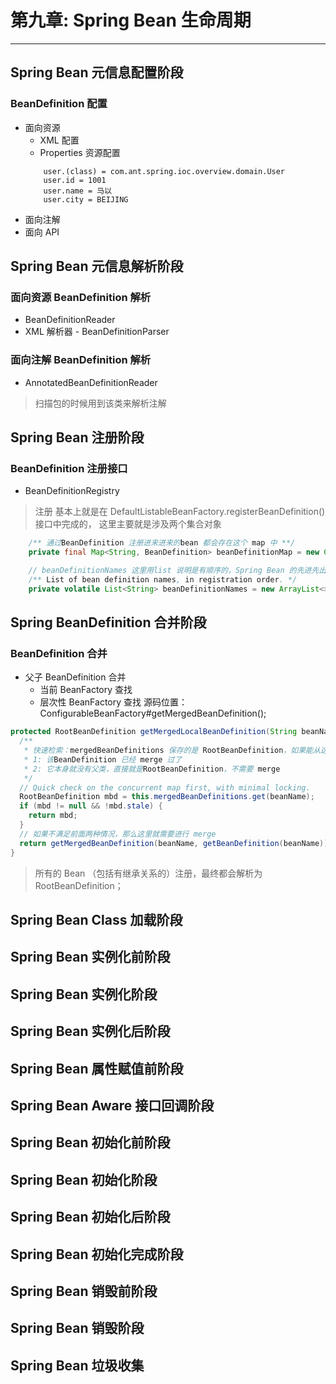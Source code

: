 # 第九章: Spring Bean 生命周期
--- 

## Spring Bean 元信息配置阶段
### BeanDefinition 配置
* 面向资源
    * XML 配置
    * Properties 资源配置
    ```properties
        user.(class) = com.ant.spring.ioc.overview.domain.User
        user.id = 1001
        user.name = 马以
        user.city = BEIJING
    ```
* 面向注解
* 面向 API

## Spring Bean 元信息解析阶段
### 面向资源 BeanDefinition 解析
* BeanDefinitionReader
* XML 解析器 - BeanDefinitionParser

### 面向注解 BeanDefinition 解析
* AnnotatedBeanDefinitionReader
> 扫描包的时候用到该类来解析注解

## Spring Bean 注册阶段
### BeanDefinition 注册接口
* BeanDefinitionRegistry
> 注册 基本上就是在 DefaultListableBeanFactory.registerBeanDefinition() 接口中完成的，
> 这里主要就是涉及两个集合对象
```java
    /** 通过BeanDefinition 注册进来进来的bean 都会存在这个 map 中 **/
    private final Map<String, BeanDefinition> beanDefinitionMap = new ConcurrentHashMap<>(256);

    // beanDefinitionNames 这里用list 说明是有顺序的，Spring Bean 的先进先出特性
    /** List of bean definition names, in registration order. */
    private volatile List<String> beanDefinitionNames = new ArrayList<>(256);
```
## Spring BeanDefinition 合并阶段
### BeanDefinition 合并
* 父子 BeanDefinition 合并
  * 当前 BeanFactory 查找
  * 层次性 BeanFactory 查找
源码位置：ConfigurableBeanFactory#getMergedBeanDefinition();
```java
protected RootBeanDefinition getMergedLocalBeanDefinition(String beanName) throws BeansException {
  /**
   * 快速检索：mergedBeanDefinitions 保存的是 RootBeanDefinition，如果能从这里获取到，那么说明两种情况
   * 1: 该BeanDefinition 已经 merge 过了
   * 2: 它本身就没有父类，直接就是RootBeanDefinition，不需要 merge
   */
  // Quick check on the concurrent map first, with minimal locking.
  RootBeanDefinition mbd = this.mergedBeanDefinitions.get(beanName);
  if (mbd != null && !mbd.stale) {
    return mbd;
  }
  // 如果不满足前面两种情况，那么这里就需要进行 merge
  return getMergedBeanDefinition(beanName, getBeanDefinition(beanName));
}
```
> 所有的 Bean （包括有继承关系的）注册，最终都会解析为 RootBeanDefinition；
## Spring Bean Class 加载阶段

## Spring Bean 实例化前阶段

## Spring Bean 实例化阶段

## Spring Bean 实例化后阶段

## Spring Bean 属性赋值前阶段

## Spring Bean Aware 接口回调阶段

## Spring Bean 初始化前阶段

## Spring Bean 初始化阶段

## Spring Bean 初始化后阶段

## Spring Bean 初始化完成阶段

## Spring Bean 销毁前阶段

## Spring Bean 销毁阶段

## Spring Bean 垃圾收集